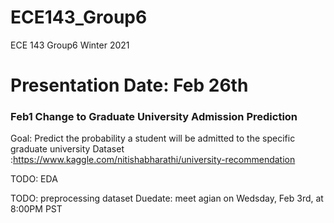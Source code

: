 # ECE143_Group6
ECE 143  Group6 Winter 2021

# Presentation Date: Feb 26th


### Feb1 Change to Graduate University Admission Prediction

Goal: Predict the probability a student will be admitted to the specific graduate university
Dataset :https://www.kaggle.com/nitishabharathi/university-recommendation

TODO: EDA

TODO: preprocessing dataset
Duedate: meet agian on Wedsday, Feb 3rd, at 8:00PM PST

